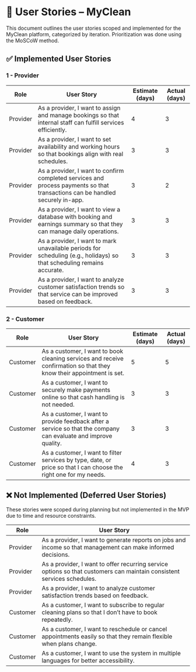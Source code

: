 # 📌 User Stories – MyClean

This document outlines the user stories scoped and implemented for the MyClean platform, categorized by iteration. Prioritization was done using the MoSCoW method.

## ✅ Implemented User Stories

### 1 - Provider
| Role | User Story | Estimate (days) | Actual (days) |
|------|-------------|------------------|----------------|
| Provider | As a provider, I want to assign and manage bookings so that internal staff can fulfill services efficiently. | 4 | 3 |
| Provider | As a provider, I want to set availability and working hours so that bookings align with real schedules. | 3 | 3 |
| Provider | As a provider, I want to confirm completed services and process payments so that transactions can be handled securely in-app. | 3 | 2 |
| Provider | As a provider, I want to view a database with booking and earnings summary so that they can manage daily operations. | 3 | 3 |
| Provider | As a provider, I want to mark unavailable periods for scheduling (e.g., holidays) so that scheduling remains accurate. | 3 | 3 |
| Provider | As a provider, I want to analyze customer satisfaction trends so that service can be improved based on feedback. | 3 | 3 |

### 2 - Customer
| Role | User Story | Estimate (days) | Actual (days) |
|------|-------------|------------------|----------------|
| Customer | As a customer, I want to book cleaning services and receive confirmation so that they know their appointment is set. | 5 | 5 |
| Customer | As a customer, I want to securely make payments online so that cash handling is not needed. | 3 | 3 |
| Customer | As a customer, I want to provide feedback after a service so that the company can evaluate and improve quality. | 3 | 3 |
| Customer | As a customer, I want to filter services by type, date, or price so that I can choose the right one for my needs. | 4 | 3 |

## ❌ Not Implemented (Deferred User Stories)
These stories were scoped during planning but not implemented in the MVP due to time and resource constraints.

| Role | User Story |
|------|-------------|
| Provider | As a provider, I want to generate reports on jobs and income so that management can make informed decisions. |
| Provider | As a provider, I want to offer recurring service options so that customers can maintain consistent services schedules. |
| Provider | As a provider, I want to analyze customer satisfaction trends based on feedback. |
| Customer | As a customer, I want to subscribe to regular cleaning plans so that I don’t have to book repeatedly. |
| Customer | As a customer, I want to reschedule or cancel appointments easily so that they remain flexible when plans change. |
| Customer | As a customer, I want to use the system in multiple languages for better accessibility. |
